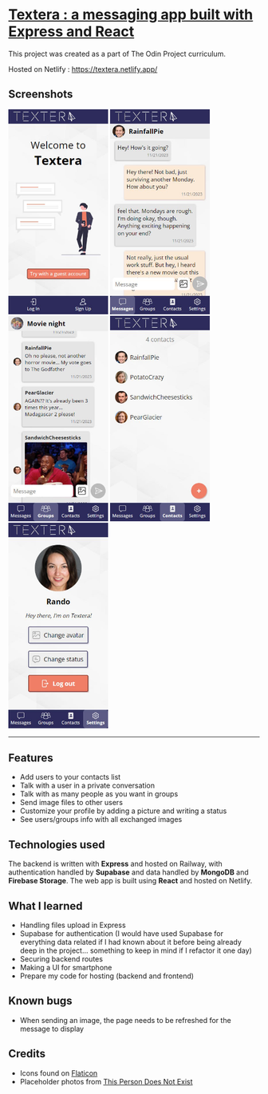 # [Textera : a messaging app built with Express and React](https://textera.netlify.app/)

This project was created as a part of The Odin Project curriculum.

Hosted on Netlify : https://textera.netlify.app/

## Screenshots
<img src="./screenshots/homepage.jpg" alt="Homepage" width="200"> <img src="./screenshots/conv.jpg" alt="Conversation" width="200"> <img src="./screenshots/group.jpg" alt="Group" width="200"> <img src="./screenshots/contacts.jpg" alt="Contacts" width="200"> <img src="./screenshots/settings.jpg" alt="Settings" width="200">

---

## Features
- Add users to your contacts list
- Talk with a user in a private conversation
- Talk with as many people as you want in groups
- Send image files to other users
- Customize your profile by adding a picture and writing a status
- See users/groups info with all exchanged images

## Technologies used
The backend is written with **Express** and hosted on Railway, with authentication handled by **Supabase** and data handled by **MongoDB** and **Firebase Storage**.
The web app is built using **React** and hosted on Netlify.

## What I learned
- Handling files upload in Express
- Supabase for authentication (I would have used Supabase for everything data related if I had known about it before being already deep in the project... something to keep in mind if I refactor it one day)
- Securing backend routes
- Making a UI for smartphone
- Prepare my code for hosting (backend and frontend)

## Known bugs
- When sending an image, the page needs to be refreshed for the message to display

## Credits
- Icons found on [Flaticon](https://www.flaticon.com/)
- Placeholder photos from [This Person Does Not Exist](https://this-person-does-not-exist.com/en)
